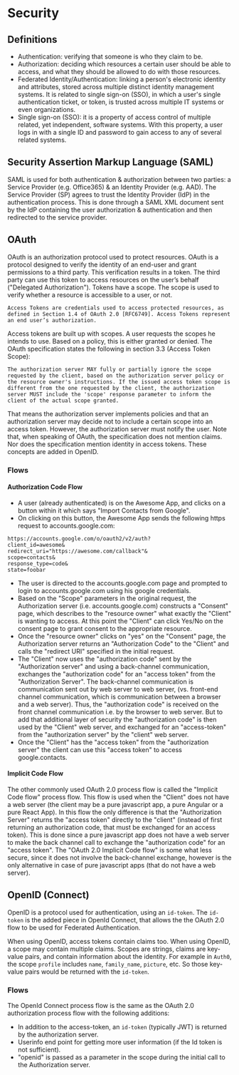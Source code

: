 # Security

## Definitions

- Authentication: verifying that someone is who they claim to be.
- Authorization: deciding which resources a certain user should be able to access, and what they should be allowed to do with those resources.
- Federated Identity/Authentication: linking a person's electronic identity and attributes, stored across multiple distinct identity management systems. It is related to single sign-on (SSO), in which a user's single authentication ticket, or token, is trusted across multiple IT systems or even organizations.
- Single sign-on (SSO): it is a property of access control of multiple related, yet independent, software systems. With this property, a user logs in with a single ID and password to gain access to any of several related systems.

## Security Assertion Markup Language (SAML)

SAML is used for both authentication & authorization between two parties: a Service Provider (e.g. Office365) & an Identity Provider (e.g. AAD). The Service Provider (SP) agrees to trust the Identity Provider (IdP) in the authentication process. This is done through a SAML XML document sent by the IdP containing the user authorization & authentication and then redirected to the service provider.

## OAuth

OAuth is an authorization protocol used to protect resources. OAuth is a protocol designed to verify the identity of an end-user and grant permissions to a third party. This verification results in a token. The third party can use this token to access resources on the user’s behalf ("Delegated Authorization"). Tokens have a scope. The scope is used to verify whether a resource is accessible to a user, or not.

```text
Access Tokens are credentials used to access protected resources, as defined in Section 1.4 of OAuth 2.0 [RFC6749]. Access Tokens represent an end user’s authorization.
```

Access tokens are built up with scopes. A user requests the scopes he intends to use. Based on a policy, this is either granted or denied. The OAuth specification states the following in section 3.3 (Access Token Scope):

```text
The authorization server MAY fully or partially ignore the scope requested by the client, based on the authorization server policy or the resource owner's instructions. If the issued access token scope is different from the one requested by the client, the authorization server MUST include the 'scope' response parameter to inform the client of the actual scope granted.
```

That means the authorization server implements policies and that an authorization server may decide not to include a certain scope into an access token. However, the authorization server must notify the user. Note that, when speaking of OAuth, the specification does not mention claims. Nor does the specification mention identity in access tokens. These concepts are added in OpenID.

### Flows

#### Authorization Code Flow

- A user (already authenticated) is on the Awesome App, and clicks on a button within it which says "Import Contacts from Google".
- On clicking on this button, the Awesome App sends the following https request to accounts.google.com:

```http
https://accounts.google.com/o/oauth2/v2/auth?
client_id=awesome&
redirect_uri="https://awesome.com/callback"&
scope=contacts&
response_type=code&
state=foobar
```

- The user is directed to the accounts.google.com page and prompted to login to accounts.google.com using his google credentials.
- Based on the "Scope" parameters in the original request, the Authorization server (i.e. accounts.google.com) constructs a "Consent" page, which describes to the "resource owner" what exactly the "Client" is wanting to access. At this point the "Client" can click Yes/No on the consent page to grant consent to the appropriate resource.
- Once the "resource owner" clicks on "yes" on the "Consent" page, the Authorization server returns an "Authorization Code" to the "Client" and calls the "redirect URI" specified in the initial request.
- The "Client" now uses the "authorization code" sent by the "Authorization server" and using a back-channel communication, exchanges the "authorization code" for an "access token" from the "Authorization Server". The back-channel communication is communication sent out by web server to web server, (vs. front-end channel communication, which is communication between a browser and a web server). Thus, the "authorization code" is received on the front channel communication i.e. by the browser to web server. But to add that additional layer of security the "authorization code" is then used by the "Client" web server, and exchanged for an "access-token" from the "authorization server" by the "client" web server.
- Once the "Client" has the "access token" from the "authorization server" the client can use this "access token" to access google.contacts.

#### Implicit Code Flow

The other commonly used OAuth 2.0 process flow is called the "Implicit Code flow" process flow. This flow is used when the "Client" does not have a web server (the client may be a pure javascript app, a pure Angular or a pure React App). In this flow the only difference is that the "Authorization Server" returns the "access token" directly to the "client" (instead of first returning an authorization code, that must be exchanged for an access token). This is done since a pure javascript app does not have a web server to make the back channel call to exchange the "authorization code" for an "access token". The "OAuth 2.0 Implicit Code flow" is some what less secure, since it does not involve the back-channel exchange, however is the only alternative in case of pure javascript apps (that do not have a web server).

## OpenID (Connect)

OpenID is a protocol used for authentication, using an `id-token`. The `id-token` is the added piece in OpenId Connect, that allows the the OAuth 2.0 flow to be used for Federated Authentication.

When using OpenID, access tokens contain claims too. When using OpenID, a scope may contain multiple claims. Scopes are strings, claims are key-value pairs, and contain information about the identity. For example in `Auth0`, the scope `profile` includes `name`, `family_name`, `picture`, etc. So those key-value pairs would be returned with the `id-token`.

### Flows

The OpenId Connect process flow is the same as the OAuth 2.0 authorization process flow with the following additions:

- In addition to the access-token, an `id-token` (typically JWT) is returned by the authorization server.
- Userinfo end point for getting more user information (if the Id token is not sufficient).
- "openid" is passed as a parameter in the scope during the initial call to the Authorization server.

